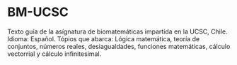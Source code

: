 # BM-UCSC
Texto guía de la asígnatura de biomatemáticas impartida en la UCSC, Chile.
Idioma: Español.
Tópios que abarca: Lógica matemática, teoría de conjuntos, números reales, desiagualdades, funciones matemáticas, cálculo vectorrial y cálculo infinitesimal.


